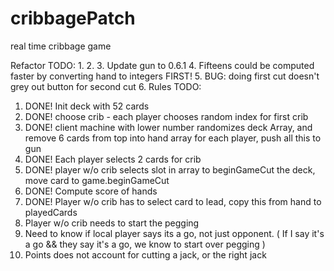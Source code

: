 # cribbagePatch
real time cribbage game

Refactor TODO:
1. 
2. 
3. Update gun to 0.6.1
4. Fifteens could be computed faster by converting hand to integers FIRST! 
5. BUG: doing first cut doesn't grey out button for second cut
6. 
Rules TODO:

1. DONE! Init deck with 52 cards
2. DONE! choose crib - each player chooses random index for first crib
3. DONE! client machine with lower number randomizes deck Array, and 
remove 6 cards from top into hand array for each player, push all this to gun
5. DONE! Each player selects 2 cards for crib
6. DONE! player w/o crib selects slot in array to beginGameCut the deck, move card to game.beginGameCut
7. DONE! Compute score of hands
8. DONE! Player w/o crib has to select card to lead, copy this from hand to playedCards
9. Player w/o crib needs to start the pegging
10. Need to know if local player says its a go, not just opponent. ( If I say it's a go && they say it's a go, we know to start over pegging )
11. Points does not account for cutting a jack, or the right jack
